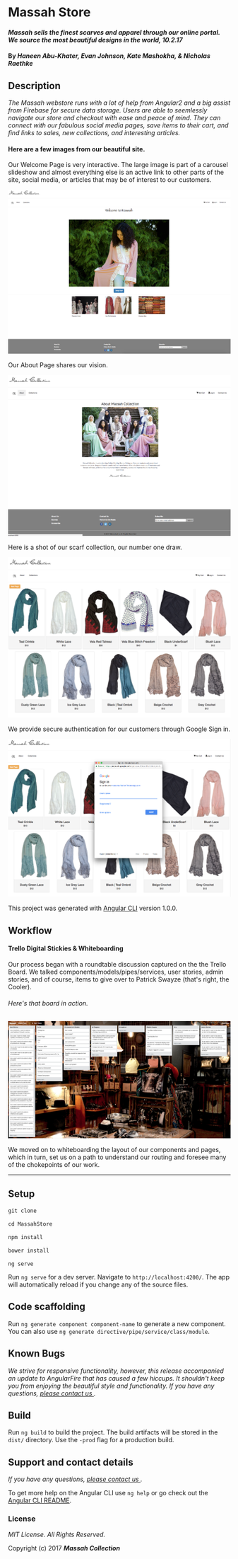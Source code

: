 # Massah Store

#### _Massah sells the finest scarves and apparel through our online portal. We source the most beautiful designs in the world, 10.2.17_

#### By _**Haneen Abu-Khater, Evan Johnson, Kate Mashokha, & Nicholas Raethke**_

## Description

_The Massah webstore runs with a lot of help from Angular2 and a big assist from Firebase for secure data storage.  Users are able to seemlessly navigate our store and checkout with ease and peace of mind.  They can connect with our fabulous social media pages, save items to their cart, and find links to sales, new collections, and interesting articles._

#### Here are a few images from our beautiful site.

Our Welcome Page is very interactive.  The large image is part of a carousel slideshow and almost everything else is an active link to other parts of the site, social media, or articles that may be of interest to our customers.

![A screenshot of our welcome page](src/resources/imgs/screenWel.png)

Our About Page shares our vision.

![Another screenshot of our About Page](src/resources/imgs/screenAbout.png)

Here is a shot of our scarf collection, our number one draw.

![A view of our collection](src/resources/imgs/screenCol.png)

We provide secure authentication for our customers through Google Sign in.

![Secure Sign in with Google](src/resources/imgs/screenSign.png)

 This project was generated with [Angular CLI](https://github.com/angular/angular-cli) version 1.0.0.

## Workflow

#### Trello Digital Stickies & Whiteboarding

Our process began with a roundtable discussion captured on the the Trello Board.  We talked components/models/pipes/services, user stories, admin stories, and of course, items to give over to Patrick Swayze (that's right, the Cooler).

###### Here's that board in action.

![Trello, Stickies for People that Love Trees](src/resources/imgs/trello.png)

We moved on to whiteboarding the layout of our components and pages, which in turn, set us on a path to understand our routing and foresee many of the chokepoints of our work.



***
## Setup

```console
git clone
```
```console
cd MassahStore
```
```console
npm install
```
```console
bower install
```
```console
ng serve
```

Run `ng serve` for a dev server. Navigate to `http://localhost:4200/`. The app will automatically reload if you change any of the source files.

## Code scaffolding

Run `ng generate component component-name` to generate a new component. You can also use `ng generate directive/pipe/service/class/module`.

## Known Bugs

_We strive for responsive functionality, however, this release accompanied an update to AngularFire that has caused a few hiccups.  It shouldn't keep you from enjoying the beautiful style and functionality. If you have any questions, [please contact us ](mailto:contact-us@massahcollection.com)._

## Build

Run `ng build` to build the project. The build artifacts will be stored in the `dist/` directory. Use the `-prod` flag for a production build.

## Support and contact details

_If you have any questions, [please contact us ](mailto:contact-us@massahcollection.com)._

To get more help on the Angular CLI use `ng help` or go check out the [Angular CLI README](https://github.com/angular/angular-cli/blob/master/README.md).

### License

*MIT License. All Rights Reserved.*

Copyright (c) 2017 **_Massah Collection_**
